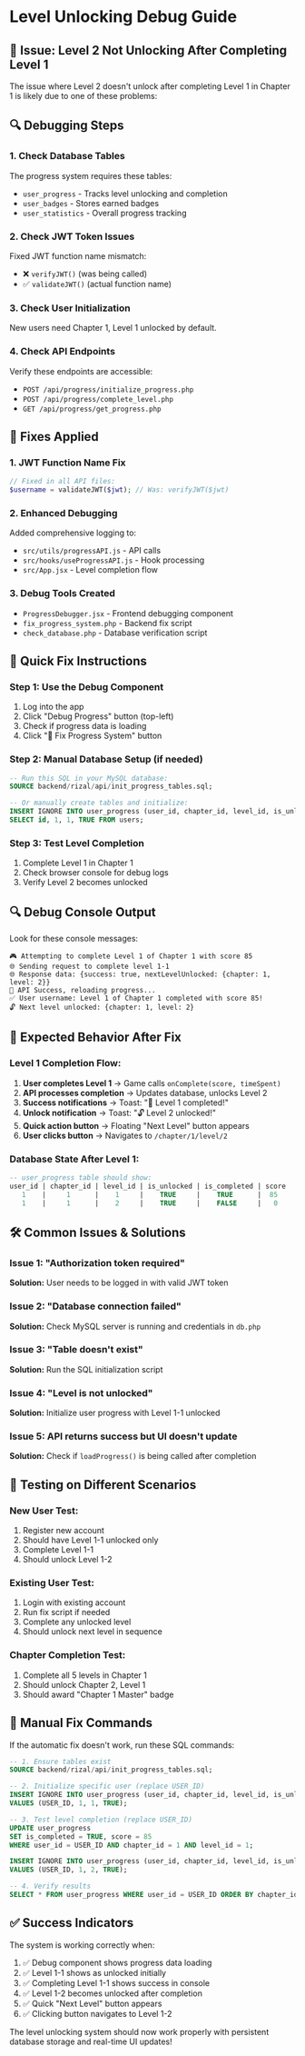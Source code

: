 # Level Unlocking Debug Guide

## 🐛 **Issue: Level 2 Not Unlocking After Completing Level 1**

The issue where Level 2 doesn't unlock after completing Level 1 in Chapter 1 is likely due to one of these problems:

## 🔍 **Debugging Steps**

### 1. **Check Database Tables**

The progress system requires these tables:

- `user_progress` - Tracks level unlocking and completion
- `user_badges` - Stores earned badges
- `user_statistics` - Overall progress tracking

### 2. **Check JWT Token Issues**

Fixed JWT function name mismatch:

- ❌ `verifyJWT()` (was being called)
- ✅ `validateJWT()` (actual function name)

### 3. **Check User Initialization**

New users need Chapter 1, Level 1 unlocked by default.

### 4. **Check API Endpoints**

Verify these endpoints are accessible:

- `POST /api/progress/initialize_progress.php`
- `POST /api/progress/complete_level.php`
- `GET /api/progress/get_progress.php`

## 🔧 **Fixes Applied**

### 1. **JWT Function Name Fix**

```php
// Fixed in all API files:
$username = validateJWT($jwt); // Was: verifyJWT($jwt)
```

### 2. **Enhanced Debugging**

Added comprehensive logging to:

- `src/utils/progressAPI.js` - API calls
- `src/hooks/useProgressAPI.js` - Hook processing
- `src/App.jsx` - Level completion flow

### 3. **Debug Tools Created**

- `ProgressDebugger.jsx` - Frontend debugging component
- `fix_progress_system.php` - Backend fix script
- `check_database.php` - Database verification script

## 🚀 **Quick Fix Instructions**

### Step 1: Use the Debug Component

1. Log into the app
2. Click "Debug Progress" button (top-left)
3. Check if progress data is loading
4. Click "🔧 Fix Progress System" button

### Step 2: Manual Database Setup (if needed)

```sql
-- Run this SQL in your MySQL database:
SOURCE backend/rizal/api/init_progress_tables.sql;

-- Or manually create tables and initialize:
INSERT IGNORE INTO user_progress (user_id, chapter_id, level_id, is_unlocked)
SELECT id, 1, 1, TRUE FROM users;
```

### Step 3: Test Level Completion

1. Complete Level 1 in Chapter 1
2. Check browser console for debug logs
3. Verify Level 2 becomes unlocked

## 🔍 **Debug Console Output**

Look for these console messages:

```
🎮 Attempting to complete Level 1 of Chapter 1 with score 85
🌐 Sending request to complete level 1-1
🌐 Response data: {success: true, nextLevelUnlocked: {chapter: 1, level: 2}}
📡 API Success, reloading progress...
✅ User username: Level 1 of Chapter 1 completed with score 85!
🔓 Next level unlocked: {chapter: 1, level: 2}
```

## 🎯 **Expected Behavior After Fix**

### Level 1 Completion Flow:

1. **User completes Level 1** → Game calls `onComplete(score, timeSpent)`
2. **API processes completion** → Updates database, unlocks Level 2
3. **Success notifications** → Toast: "🎉 Level 1 completed!"
4. **Unlock notification** → Toast: "🔓 Level 2 unlocked!"
5. **Quick action button** → Floating "Next Level" button appears
6. **User clicks button** → Navigates to `/chapter/1/level/2`

### Database State After Level 1:

```sql
-- user_progress table should show:
user_id | chapter_id | level_id | is_unlocked | is_completed | score
   1    |     1      |    1     |    TRUE     |    TRUE      |  85
   1    |     1      |    2     |    TRUE     |    FALSE     |   0
```

## 🛠 **Common Issues & Solutions**

### Issue 1: "Authorization token required"

**Solution:** User needs to be logged in with valid JWT token

### Issue 2: "Database connection failed"

**Solution:** Check MySQL server is running and credentials in `db.php`

### Issue 3: "Table doesn't exist"

**Solution:** Run the SQL initialization script

### Issue 4: "Level is not unlocked"

**Solution:** Initialize user progress with Level 1-1 unlocked

### Issue 5: API returns success but UI doesn't update

**Solution:** Check if `loadProgress()` is being called after completion

## 📱 **Testing on Different Scenarios**

### New User Test:

1. Register new account
2. Should have Level 1-1 unlocked only
3. Complete Level 1-1
4. Should unlock Level 1-2

### Existing User Test:

1. Login with existing account
2. Run fix script if needed
3. Complete any unlocked level
4. Should unlock next level in sequence

### Chapter Completion Test:

1. Complete all 5 levels in Chapter 1
2. Should unlock Chapter 2, Level 1
3. Should award "Chapter 1 Master" badge

## 🔧 **Manual Fix Commands**

If the automatic fix doesn't work, run these SQL commands:

```sql
-- 1. Ensure tables exist
SOURCE backend/rizal/api/init_progress_tables.sql;

-- 2. Initialize specific user (replace USER_ID)
INSERT IGNORE INTO user_progress (user_id, chapter_id, level_id, is_unlocked)
VALUES (USER_ID, 1, 1, TRUE);

-- 3. Test level completion (replace USER_ID)
UPDATE user_progress
SET is_completed = TRUE, score = 85
WHERE user_id = USER_ID AND chapter_id = 1 AND level_id = 1;

INSERT IGNORE INTO user_progress (user_id, chapter_id, level_id, is_unlocked)
VALUES (USER_ID, 1, 2, TRUE);

-- 4. Verify results
SELECT * FROM user_progress WHERE user_id = USER_ID ORDER BY chapter_id, level_id;
```

## ✅ **Success Indicators**

The system is working correctly when:

1. ✅ Debug component shows progress data loading
2. ✅ Level 1-1 shows as unlocked initially
3. ✅ Completing Level 1-1 shows success in console
4. ✅ Level 1-2 becomes unlocked after completion
5. ✅ Quick "Next Level" button appears
6. ✅ Clicking button navigates to Level 1-2

The level unlocking system should now work properly with persistent database storage and real-time UI updates!
